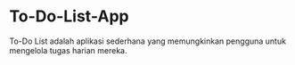 # To-Do-List-App
To-Do List adalah aplikasi sederhana yang memungkinkan pengguna untuk mengelola tugas harian mereka.
